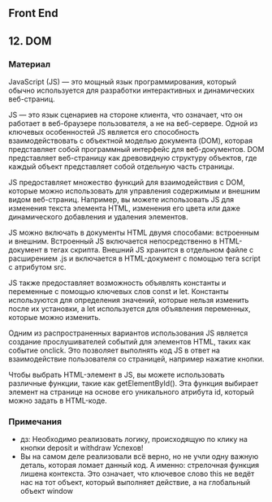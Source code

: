## Front End
## 12. DOM

### Материал
JavaScript (JS) — это мощный язык программирования, который обычно используется для разработки интерактивных и динамических веб-страниц. 

JS — это язык сценариев на стороне клиента, что означает, что он работает в веб-браузере пользователя, а не на веб-сервере. Одной из ключевых особенностей JS является его способность взаимодействовать с объектной моделью документа (DOM), которая представляет собой программный интерфейс для веб-документов. DOM представляет веб-страницу как древовидную структуру объектов, где каждый объект представляет собой отдельную часть страницы. 

JS предоставляет множество функций для взаимодействия с DOM, которые можно использовать для управления содержимым и внешним видом веб-страниц. Например, вы можете использовать JS для изменения текста элемента HTML, изменения его цвета или даже динамического добавления и удаления элементов. 

JS можно включать в документы HTML двумя способами: встроенным и внешним. Встроенный JS включается непосредственно в HTML-документ в тегах скрипта. Внешний JS хранится в отдельном файле с расширением .js и включается в HTML-документ с помощью тега script с атрибутом src. 

JS также предоставляет возможность объявлять константы и переменные с помощью ключевых слов const и let. Константы используются для определения значений, которые нельзя изменить после их установки, а let используется для объявления переменных, которые можно изменить. 

Одним из распространенных вариантов использования JS является создание прослушивателей событий для элементов HTML, таких как событие onclick. Это позволяет выполнять код JS в ответ на взаимодействие пользователя со страницей, например нажатие кнопки. 

Чтобы выбрать HTML-элемент в JS, вы можете использовать различные функции, такие как getElementById(). Эта функция выбирает элемент на странице на основе его уникального атрибута id, который можно задать в HTML-коде.

### Примечания
* дз: Необходимо реализовать логику, происходящую по клику на кнопки deposit и withdraw Успехов!
* Вы на самом деле реализовали всё верно, но не учли одну важную деталь, которая ломает данный код. А именно: стрелочная функция лишена контекста. Это означает, что ключевое слово this не ведёт нас на тот объект, который выполняет действие, а на глобальный объект window


